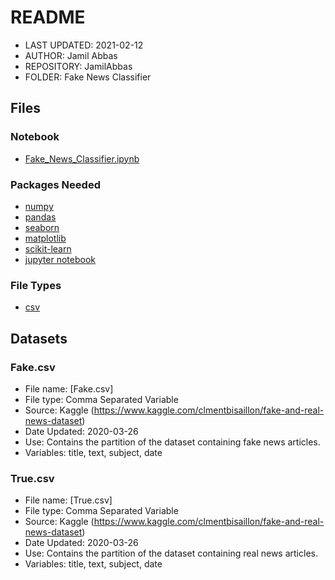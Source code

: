 # README

* LAST UPDATED: 2021-02-12
* AUTHOR: Jamil Abbas
* REPOSITORY: JamilAbbas
* FOLDER: Fake News Classifier

## Files
### Notebook
- [Fake_News_Classifier.ipynb](https://github.com/JamilAbbas-Hub/fake_news_classifier/blob/master/Fake%20News%20Classifier.ipynb)

### Packages Needed
- [numpy](https://numpy.org/)
- [pandas](https://pandas.pydata.org/)
- [seaborn](https://seaborn.pydata.org/)
- [matplotlib](https://matplotlib.org/)
- [scikit-learn](https://scikit-learn.org/stable/)
- [jupyter notebook](https://jupyter.org/)

### File Types
- [csv](https://docs.fileformat.com/spreadsheet/csv/)

## Datasets
### Fake.csv
- File name: [Fake.csv]
- File type: Comma Separated Variable
- Source: Kaggle (https://www.kaggle.com/clmentbisaillon/fake-and-real-news-dataset)
- Date Updated: 2020-03-26
- Use: Contains the partition of the dataset containing fake news articles.
- Variables: title, text, subject, date
### True.csv
- File name: [True.csv]
- File type: Comma Separated Variable
- Source: Kaggle (https://www.kaggle.com/clmentbisaillon/fake-and-real-news-dataset)
- Date Updated: 2020-03-26
- Use: Contains the partition of the dataset containing real news articles.
- Variables: title, text, subject, date
